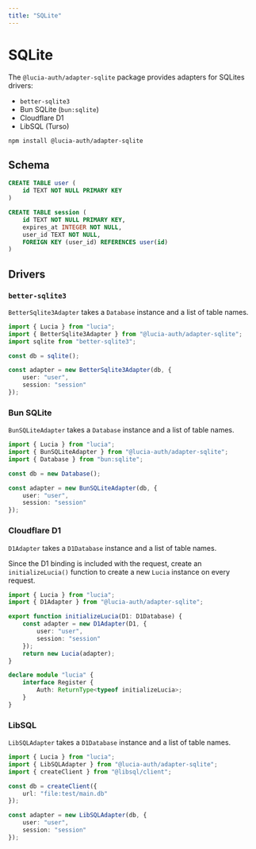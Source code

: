 ```yaml
---
title: "SQLite"
---
```


# SQLite

The `@lucia-auth/adapter-sqlite` package provides adapters for SQLites drivers:

- `better-sqlite3`
- Bun SQLite (`bun:sqlite`)
- Cloudflare D1
- LibSQL (Turso)

```
npm install @lucia-auth/adapter-sqlite
```

## Schema

```sql
CREATE TABLE user (
    id TEXT NOT NULL PRIMARY KEY
)

CREATE TABLE session (
    id TEXT NOT NULL PRIMARY KEY,
    expires_at INTEGER NOT NULL,
    user_id TEXT NOT NULL,
    FOREIGN KEY (user_id) REFERENCES user(id)
)
```

## Drivers

### `better-sqlite3`

`BetterSqlite3Adapter` takes a `Database` instance and a list of table names.

```ts
import { Lucia } from "lucia";
import { BetterSqlite3Adapter } from "@lucia-auth/adapter-sqlite";
import sqlite from "better-sqlite3";

const db = sqlite();

const adapter = new BetterSqlite3Adapter(db, {
	user: "user",
	session: "session"
});
```

### Bun SQLite

`BunSQLiteAdapter` takes a `Database` instance and a list of table names.

```ts
import { Lucia } from "lucia";
import { BunSQLiteAdapter } from "@lucia-auth/adapter-sqlite";
import { Database } from "bun:sqlite";

const db = new Database();

const adapter = new BunSQLiteAdapter(db, {
	user: "user",
	session: "session"
});
```

### Cloudflare D1

`D1Adapter` takes a `D1Database` instance and a list of table names.

Since the D1 binding is included with the request, create an `initializeLucia()` function to create a new `Lucia` instance on every request.

```ts
import { Lucia } from "lucia";
import { D1Adapter } from "@lucia-auth/adapter-sqlite";

export function initializeLucia(D1: D1Database) {
	const adapter = new D1Adapter(D1, {
		user: "user",
		session: "session"
	});
	return new Lucia(adapter);
}

declare module "lucia" {
	interface Register {
		Auth: ReturnType<typeof initializeLucia>;
	}
}
```

### LibSQL

`LibSQLAdapter` takes a `D1Database` instance and a list of table names.

```ts
import { Lucia } from "lucia";
import { LibSQLAdapter } from "@lucia-auth/adapter-sqlite";
import { createClient } from "@libsql/client";

const db = createClient({
	url: "file:test/main.db"
});

const adapter = new LibSQLAdapter(db, {
	user: "user",
	session: "session"
});
```
